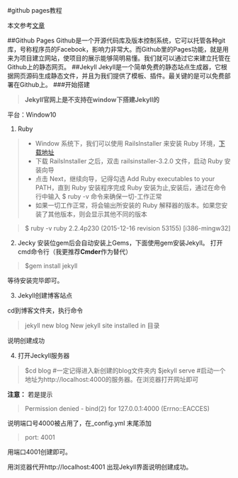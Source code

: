 #github pages教程

本文参考[文章](http://pwnny.cn/original/2016/06/26/MakeBlog.html#NativeBuild02)

##Github Pages
Github是一个开源代码库及版本控制系统，它可以托管各种git库，号称程序员的Facebook，影响力非常大。而Github里的Pages功能，就是用来为项目建立网站，使项目的展示能够简明易懂。我们就可以通过它来建立托管在Github上的静态网页。
##Jekyll
Jekyll是一个简单免费的静态站点生成器，它根据网页源码生成静态文件，并且为我们提供了模板、插件。最关键的是可以免费部署在Github上。
###开始搭建
>**Jekyll官网上是不支持在window下搭建Jekyll的**

平台：Window10

1. Ruby
>- Window 系统下，我们可以使用 RailsInstaller 来安装 Ruby 环境，[下载地址](http://railsinstaller.org/en)
>- 下载 RailsInstaller 之后，双击 railsinstaller-3.2.0 文件，启动 Ruby 安装向导
>- 点击 Next，继续向导，记得勾选 Add Ruby executables to your PATH，直到 Ruby 安装程序完成 Ruby 安装为止,安装后，通过在命令行中输入 $ ruby -v 命令来确保一切-工作正常
>- 如果一切工作正常，将会输出所安装的 Ruby 解释器的版本。如果您安装了其他版本，则会显示其他不同的版本

>$ ruby -v
ruby 2.2.4p230 (2015-12-16 revision 53155) [i386-mingw32]

2. Jecky
安装位gem后会自动安装上Gems，下面使用gem安装Jekyll。
打开cmd命令行（我更推荐**Cmder**作为替代）
> $gem install jekyll

等待安装完毕即可。

3. Jekyll创建博客站点

cd到博客文件夹，执行命令
>jekyll new blog
New jekyll site installed in 目录

说明创建成功

4. 打开Jeckyll服务器
>$cd blog  #一定记得进入新创建的blog文件夹内
>$jekyll serve #启动一个地址为http://localhost:4000的服务器。在浏览器打开网址即可

**注意：**
若是提示
>Permission denied - bind(2) for 127.0.0.1:4000 (Errno::EACCES)

说明端口号4000被占用了，在_config.yml 末尾添加
>port: 4001

用端口4001创建即可。


用浏览器代开http://localhost:4001 出现Jekyll界面说明创建成功。



